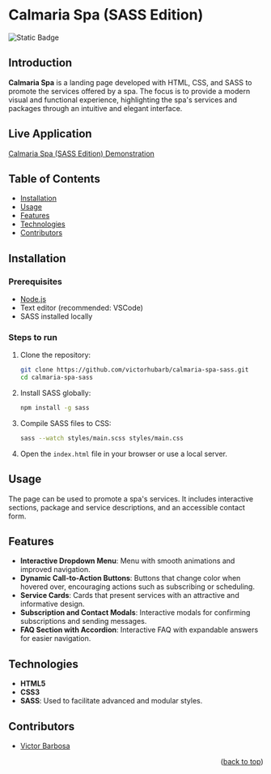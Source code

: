 # Calmaria Spa (SASS Edition) <a name="readme-top"></a>
![Static Badge](https://img.shields.io/badge/status-completed-green?style=for-the-badge)

## Introduction
**Calmaria Spa** is a landing page developed with HTML, CSS, and SASS to promote the services offered by a spa. The focus is to provide a modern visual and functional experience, highlighting the spa's services and packages through an intuitive and elegant interface.

## Live Application
[Calmaria Spa (SASS Edition) Demonstration](https://calmaria-spa-gexe.vercel.app)

## Table of Contents
- [Installation](#installation)
- [Usage](#usage)
- [Features](#features)
- [Technologies](#technologies)
- [Contributors](#contributors)

## Installation

### Prerequisites
- [Node.js](https://nodejs.org/)
- Text editor (recommended: VSCode)
- SASS installed locally

### Steps to run
1. Clone the repository:
   ```bash
   git clone https://github.com/victorhubarb/calmaria-spa-sass.git
   cd calmaria-spa-sass
   ```
2. Install SASS globally:
   ```bash
   npm install -g sass
   ```
3. Compile SASS files to CSS:
   ```bash
   sass --watch styles/main.scss styles/main.css
   ```
4. Open the `index.html` file in your browser or use a local server.

## Usage
The page can be used to promote a spa's services. It includes interactive sections, package and service descriptions, and an accessible contact form.

## Features
- **Interactive Dropdown Menu**: Menu with smooth animations and improved navigation.
- **Dynamic Call-to-Action Buttons**: Buttons that change color when hovered over, encouraging actions such as subscribing or scheduling.
- **Service Cards**: Cards that present services with an attractive and informative design.
- **Subscription and Contact Modals**: Interactive modals for confirming subscriptions and sending messages.
- **FAQ Section with Accordion**: Interactive FAQ with expandable answers for easier navigation.

## Technologies
- **HTML5**
- **CSS3**
- **SASS**: Used to facilitate advanced and modular styles.

## Contributors
- [Victor Barbosa](https://github.com/victorhubarb)
<p align="right">(<a href="#readme-top">back to top</a>)</p>
